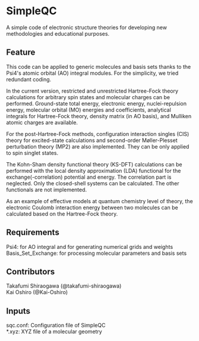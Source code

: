 # SimpleQC
A simple code of electronic structure theories for developing new methodologies and educational purposes.

## Feature
This code can be applied to generic molecules and basis sets thanks to the Psi4's atomic orbital (AO) integral modules. For the simplicity, we tried redundant coding.

In the current version, restricted and unrestricted Hartree-Fock theory calculations for arbitrary spin states and molecular charges can be performed. Ground-state total energy, electronic energy, nuclei-repulsion energy, molecular orbital (MO) energies and coefficients, analytical integrals for Hartree-Fock theory, density matrix (in AO basis), and Mulliken atomic charges are available.

For the post-Hartree-Fock methods, configuration interaction singles (CIS) theory for excited-state calculations and second-order Møller-Plesset perturbation theory (MP2) are also implemented. They can be only applied to spin singlet states.

The Kohn-Sham density functional theory (KS-DFT) calculations can be performed with the local density approximation (LDA) functional for the exchange(-correlation) potential and energy. The correlation part is neglected. Only the closed-shell systems can be calculated. The other functionals are not implemented.

As an example of effective models at quantum chemistry level of theory, the electronic Coulomb interaction energy between two molecules can be calculated based on the Hartree-Fock theory.

## Requirements
Psi4: for AO integral and for generating numerical grids and weights  
Basis_Set_Exchange: for processing molecular parameters and basis sets

## Contributors
Takafumi Shiraogawa (@takafumi-shiraogawa)  
Kai Oshiro (@Kai-Oshiro)

## Inputs
sqc.conf: Configuration file of SimpleQC  
*.xyz: XYZ file of a molecular geometry